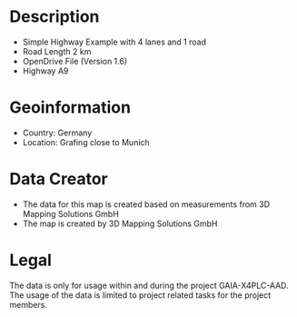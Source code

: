 # Description
* Simple Highway Example with 4 lanes and 1 road
* Road Length 2 km
* OpenDrive File (Version 1.6) 
* Highway A9
# Geoinformation 
* Country: Germany
* Location: Grafing close to Munich
# Data Creator
* The data for this map is created based on measurements from 3D Mapping Solutions GmbH
* The map is created by 3D Mapping Solutions GmbH
# Legal
The data is only for usage within and during the project GAIA-X4PLC-AAD.
The usage of the data is limited to project related tasks for the project members. 
